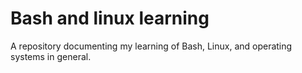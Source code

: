 # Bash and linux learning

A repository documenting my learning of Bash, Linux, and operating systems in general.

